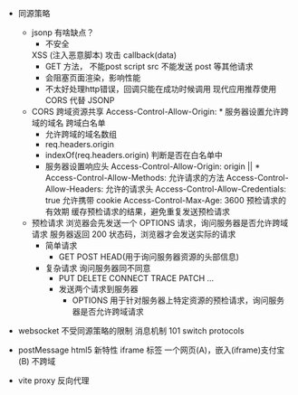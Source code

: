 - 同源策略
  - jsonp 有啥缺点？
    - 不安全
    <script src=''></script>
    <script>
      fetch('')
    </script> XSS (注入恶意脚本)  攻击
    callback(data)
    - GET 方法， 不能post
      script src 不能发送 post 等其他请求
    - 会阻塞页面渲染，影响性能
    - 不太好处理http错误，回调只能在成功时候调用
    现代应用推荐使用 CORS 代替 JSONP
  - CORS 跨域资源共享
    Access-Control-Allow-Origin: *
      服务器设置允许跨域的域名
      跨域白名单
      - 允许跨域的域名数组
      - req.headers.origin
      - indexOf(req.headers.origin) 判断是否在白名单中
      - 服务器设置响应头 Access-Control-Allow-Origin: origin || *
    Access-Control-Allow-Methods: 
      允许请求的方法
    Access-Control-Allow-Headers: 
      允许的请求头
    Access-Control-Allow-Credentials: true
      允许携带 cookie
    Access-Control-Max-Age: 3600
      预检请求的有效期
      缓存预检请求的结果，避免重复发送预检请求
  - 预检请求
    浏览器会先发送一个 OPTIONS 请求，询问服务器是否允许跨域请求
    服务器返回 200 状态码，浏览器才会发送实际的请求
    - 简单请求
      - GET POST HEAD(用于询问服务器资源的头部信息)
    - 复杂请求 询问服务器同不同意
      - PUT DELETE CONNECT TRACE PATCH ...
      - 发送两个请求到服务器
        - OPTIONS 用于针对服务器上特定资源的预检请求，询问服务器是否允许跨域请求

- websocket
  不受同源策略的限制
  消息机制
  101 switch protocols
- postMessage html5 新特性
  iframe 标签
  一个网页(A)，嵌入(iframe)支付宝(B)
  不跨域

- vite proxy 反向代理